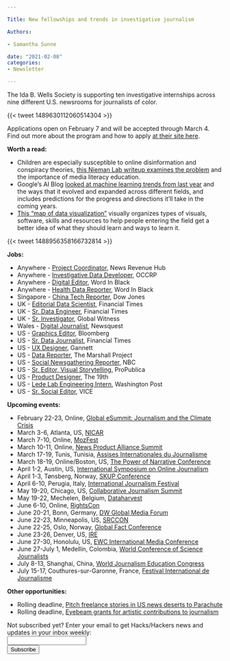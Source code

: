 ```yaml
---

Title: New fellowships and trends in investigative journalism

Authors: 

- Samantha Sunne

date: "2021-02-08" 
categories: 
- Newsletter 

---
```


The Ida B. Wells Society is supporting ten investigative internships across nine different U.S. newsrooms for journalists of color.

{{< tweet 1489630112060514304 >}}

Applications open on February 7 and will be accepted through March 4. Find out more about the program and how to apply [at their site here](https://idabwellssociety.org/news/the-society-announces-summer-2022-investigative-internship-partners/).

**Worth a read:**



* Children are especially susceptible to online disinformation and conspiracy theories, [this Nieman Lab writeup examines the problem](https://www.niemanlab.org/2022/02/ready-for-2-1-or-afterkids-are-falling-victim-to-disinformation-and-conspiracy-theories/) and the importance of media literacy education.
* Google’s AI Blog [looked at machine learning trends from last year](https://ai.googleblog.com/2022/01/google-research-themes-from-2021-and.html) and the ways that it evolved and expanded across different fields, and includes predictions for the progress and directions it’ll take in the coming years.
* [This “map of data visualization”](https://nightingaledvs.com/a-map-of-data-visualization-please-comment/) visually organizes types of visuals, software, skills and resources to help people entering the field get a better idea of what they should learn and ways to learn it.

{{< tweet 1488956358166732814 >}}

**Jobs:**



* Anywhere - [Project Coordinator](https://boards.greenhouse.io/newsrevenuehub/jobs/4306451004), News Revenue Hub
* Anywhere - [Investigative Data Developer](https://www.occrp.org/en/occrp-jobs/investigative-data-developer-russian-speaker), OCCRP
* Anywhere - [Digital Editor](https://wordinblack.com/2022/01/job-digital-editor/), Word In Black
* Anywhere - [Health Data Reporter](https://wordinblack.com/2022/01/job-health-data-reporter/), Word In Black
* Singapore - [China Tech Reporter](https://www.cisionjobs.co.uk/job/105756/china-technology-reporter/), Dow Jones
* UK - [Editorial Data Scientist](https://boards.eu.greenhouse.io/financialtimes33/jobs/4016972101?gh_src=e0a7c7b2teu), Financial Times
* UK - [Sr. Data Engineer](https://boards.eu.greenhouse.io/financialtimes33/jobs/4016041101?gh_src=4909c812teu), Financial Times
* UK - [Sr. Investigator](https://www.journalism.co.uk/media-jobs/senior-investigator/s75/a900176/), Global Witness
* Wales - [Digital Journalist](https://www.journalism.co.uk/media-jobs/welsh-speaking-digital-journalist/s75/a900212/), Newsquest
* US - [Graphics Editor](https://www.ire.org/job-center/graphics-editor/), Bloomberg
* US - [Sr. Data Journalist](https://boards.eu.greenhouse.io/financialtimes33/jobs/4018476101?gh_src=db5f1902teu), Financial Times
* US - [UX Designer](https://us61e2.dayforcehcm.com/CandidatePortal/en-US/gannett/Posting/View/46868), Gannett
* US - [Data Reporter](https://www.themarshallproject.org/jobs/data-reporter), The Marshall Project
* US - [Social Newsgathering Reporter](https://sjobs.brassring.com/TGnewUI/Search/home/HomeWithPreLoad?PageType=JobDetails&partnerid=25354&siteid=5108&Areq=67816BR#jobDetails=568787_5108), NBC
* US - [Sr. Editor, Visual Storytelling](https://www.propublica.org/jobs/senior-editor-visual-storytelling), ProPublica
* US - [Product Designer](https://19thnews.org/19th-news-product-designer-job-posting/), The 19th
* US - [Lede Lab Engineering Intern](https://washpost.wd5.myworkdayjobs.com/en-US/washingtonpostcareers/job/DC-Washington-TWP-Headquarters/Lede-Lab-Engineering-Intern--Summer-2022_JR-90273163), Washington Post
* US - [Sr. Social Editor](https://careerservices.nyujournalism.org/job/2022-02-01/senior-social-editor-vice-news/), VICE

**Upcoming events:**



* February 22-23, Online, [Global eSummit: Journalism and the Climate Crisis](https://wan-ifra.org/events/global-esummit-journalism-and-the-climate-crisis/)
* March 3-6, Atlanta, US, [NICAR](https://www.ire.org/submit-your-ideas-for-nicar22-and-sign-up-for-conference-emails/)
* March 7-10, Online, [MozFest](mozillafestival.org/en/)
* March 10-11, Online, [News Product Alliance Summit](https://newsproduct.org/summit)
* March 17-19, Tunis, Tunisia, [Assises Internationales du Journalisme](https://www.journalisme.com/les-assises-tunis-2021/rendez-vous-les-17-18-et-19-mars-2022-a-tunis/)
* March 18-19, Online/Boston, US, [The Power of Narrative Conference](https://combeyond.bu.edu/workshop/the-power-of-narrative-conference/)
* April 1-2, Austin, US, [International Symposium on Online Journalism](https://isoj.org/)
* April 1-3, Tønsberg, Norway, [SKUP Conference](https://www.skup.no/2021/11/merk-deg-disse-datoene)
* April 6-10, Perugia, Italy, [International Journalism Festival](https://www.journalismfestival.com/)
* May 19-20, Chicago, US, [Collaborative Journalism Summit](https://collaborativejournalism.org/cjs2022/)
* May 19-22, Mechelen, Belgium, [Dataharvest](https://dataharvest.eu/)
* June 6-10, Online, [RightsCon](https://www.rightscon.org/)
* June 20-21, Bonn, Germany, [DW Global Media Forum](https://www.dw.com/en/shaping-tomorrow-now/a-59407905)
* June 22-23, Minneapolis, US, [SRCCON](https://srccon.org)
* June 22-25, Oslo, Norway, [Global Fact Conference](https://www.poynter.org/fact-checking/2021/fact-checkers-will-meet-oslo-for-the-first-in-person-global-fact-conference-in-two-years/)
* June 23-26, Denver, US, [IRE](https://www.ire.org/training/conferences/)
* June 27-30, Honolulu, US, [EWC International Media Conference](https://www.eastwestcenter.org/professional-development/seminars-journalism-programs/ewc-international-media-conference)
* June 27-July 1, Medellín, Colombia, [World Conference of Science Journalists](https://wfsj.org/world-conference-on-science-journalists/)
* July 8-13, Shanghai, China, [World Journalism Education Congress](https://wjec.net/china-to-host-2022-world-journalism-education-congress/)
* July 15-17, Couthures-sur-Garonne, France, [Festival International de Journalisme](https://festivalinternationaldejournalisme.com/)

**Other opportunities:**



* Rolling deadline, [Pitch freelance stories in US news deserts to Parachute](https://parachutemagazine.com/)
* Rolling deadline, [Eyebeam grants for artistic contributions to journalism](https://www.eyebeam.org/eyebeam-center-for-the-future-of-journalism/)

<div id="mc_embed_signup"><form id="mc-embedded-subscribe-form" class="validate" action="//hackshackers.us1.list-manage.com/subscribe/post?u=c56f2e53d5ed6ef87f8aaa75c&amp;id=fb2bc6f10b" method="post" name="mc-embedded-subscribe-form" novalidate="" target="_blank">

<div id="mc_embed_signup_scroll">

<div class="mc-field-group"><label for="mce-EMAIL">Not subscribed yet? Enter your email to get Hacks/Hackers news and updates in your inbox weekly:  </label></div>

<div class="mc-field-group"><input id="mce-EMAIL" class="required email" name="EMAIL" type="email" value="" /></div>

<!-- real people should not fill this in and expect good things - do not remove this or risk form bot signups-->

<div style="position: absolute; left: -5000px;"><input tabindex="-1" name="b_c56f2e53d5ed6ef87f8aaa75c_fb2bc6f10b" type="text" value="" /></div>

<div class="clear"><input id="mc-embedded-subscribe" class="button" name="subscribe" type="submit" value="Subscribe" /></div>

</div>

</form></div>

<!--End mc_embed_signup-->

<meta name="twitter:card" content="summary">

<meta name="twitter:image:src" content="https://hackshackers.com/content-images/about/hackshackers_logomark.png">
